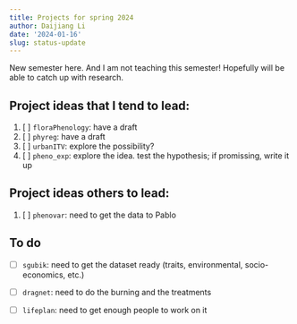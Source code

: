 ```yaml
---
title: Projects for spring 2024
author: Daijiang Li
date: '2024-01-16'
slug: status-update
---
```


New semester here. And I am not teaching this semester! Hopefully will be able to catch up with research.


## Project ideas that I tend to lead:

1. [ ] `floraPhenology`: have a draft
2. [ ] `phyreg`: have a draft
3. [ ] `urbanITV`: explore the possibility?
4. [ ] `pheno_exp`: explore the idea. test the hypothesis; if promissing, write it up

## Project ideas others to lead:

1. [ ] `phenovar`: need to get the data to Pablo



## To do

- [ ] `sgubik`: need to get the dataset ready (traits, environmental, socio-economics, etc.)
- [ ] `dragnet`: need to do the burning and the treatments
- [ ] `lifeplan`: need to get enough people to work on it








